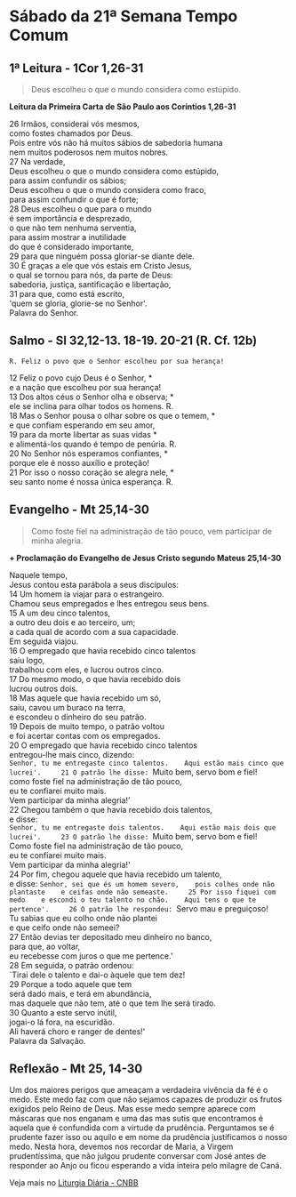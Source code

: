 # Sábado da 21ª Semana Tempo Comum

## 1ª Leitura - 1Cor 1,26-31

> Deus escolheu o que o mundo considera como estúpido.

**Leitura da Primeira Carta de São Paulo aos Coríntios 1,26-31**

26 Irmãos, considerai vós mesmos,   
 como fostes chamados por Deus.   
 Pois entre vós não há muitos sábios de sabedoria humana   
 nem muitos poderosos nem muitos nobres.   
27 Na verdade,   
 Deus escolheu o que o mundo considera como estúpido,   
 para assim confundir os sábios;   
 Deus escolheu o que o mundo considera como fraco,   
 para assim confundir o que é forte;   
28 Deus escolheu o que para o mundo   
 é sem importância e desprezado,   
 o que não tem nenhuma serventia,   
 para assim mostrar a inutilidade   
 do que é considerado importante,   
29 para que ninguém possa gloriar-se diante dele.   
30 É graças a ele que vós estais em Cristo Jesus,   
 o qual se tornou para nós, da parte de Deus:   
 sabedoria, justiça, santificação e libertação,   
31 para que, como está escrito,   
 'quem se gloria, glorie-se no Senhor'.   
 Palavra do Senhor.

## Salmo - Sl 32,12-13. 18-19. 20-21 (R. Cf. 12b)

`R. Feliz o povo que o Senhor escolheu por sua herança!`

12 Feliz o povo cujo Deus é o Senhor, *   
 e a nação que escolheu por sua herança!   
13 Dos altos céus o Senhor olha e observa; *   
 ele se inclina para olhar todos os homens. R.       
18 Mas o Senhor pousa o olhar sobre os que o temem, *   
 e que confiam esperando em seu amor,   
19 para da morte libertar as suas vidas *   
 e alimentá-los quando é tempo de penúria. R.       
20 No Senhor nós esperamos confiantes, *   
 porque ele é nosso auxílio e proteção!   
21 Por isso o nosso coração se alegra nele, *   
 seu santo nome é nossa única esperança. R.

## Evangelho - Mt 25,14-30

> Como foste fiel na administração de tão pouco, vem participar de minha alegria.

**+ Proclamação do Evangelho de Jesus Cristo segundo Mateus 25,14-30**

Naquele tempo,   
 Jesus contou esta parábola a seus discípulos:    
14 Um homem ia viajar para o estrangeiro.   
 Chamou seus empregados e lhes entregou seus bens.    
15 A um deu cinco talentos,   
 a outro deu dois e ao terceiro, um;   
 a cada qual de acordo com a sua capacidade.   
 Em seguida viajou.    
16 O empregado que havia recebido cinco talentos    
 saiu logo,   
 trabalhou com eles, e lucrou outros cinco.    
17 Do mesmo modo, o que havia recebido dois   
 lucrou outros dois.    
18 Mas aquele que havia recebido um só,   
 saiu, cavou um buraco na terra,   
 e escondeu o dinheiro do seu patrão.    
19 Depois de muito tempo, o patrão voltou   
 e foi acertar contas com os empregados.    
20 O empregado que havia recebido cinco talentos   
 entregou-lhe mais cinco, dizendo:   
 `Senhor, tu me entregaste cinco talentos.   
 Aqui estão mais cinco que lucrei'.    
21 O patrão lhe disse: `Muito bem, servo bom e fiel!   
 como foste fiel na administração de tão pouco,   
 eu te confiarei muito mais.   
 Vem participar da minha alegria!'    
22 Chegou também o que havia recebido dois talentos,   
 e disse:   
 `Senhor, tu me entregaste dois talentos.   
 Aqui estão mais dois que lucrei'.    
23 O patrão lhe disse: `Muito bem, servo bom e fiel!   
 Como foste fiel na administração de tão pouco,   
 eu te confiarei muito mais.   
 Vem participar da minha alegria!'    
24 Por fim, chegou aquele que havia recebido um talento,   
 e disse: `Senhor, sei que és um homem severo,   
 pois colhes onde não plantaste   
 e ceifas onde não semeaste.    
25 Por isso fiquei com medo   
 e escondi o teu talento no chão.   
 Aqui tens o que te pertence'.    
26 O patrão lhe respondeu: `Servo mau e preguiçoso!   
 Tu sabias que eu colho onde não plantei   
 e que ceifo onde não semeei?    
27 Então devias ter depositado meu dinheiro no banco,   
 para que, ao voltar,   
 eu recebesse com juros o que me pertence.'    
28 Em seguida, o patrão ordenou:   
 `Tirai dele o talento e dai-o àquele que tem dez!    
29 Porque a todo aquele que tem   
 será dado mais, e terá em abundância,   
 mas daquele que não tem, até o que tem lhe será tirado.    
30 Quanto a este servo inútil,   
 jogai-o lá fora, na escuridão.   
 Ali haverá choro e ranger de dentes!'   
 Palavra da Salvação.

## Reflexão - Mt 25, 14-30

Um dos maiores perigos que ameaçam a verdadeira vivência da fé é o medo. Este medo faz com que não sejamos capazes de produzir os frutos exigidos pelo Reino de Deus. Mas esse medo sempre aparece com máscaras que nos enganam e uma das mas sutis que encontramos é aquela que é confundida com a virtude da prudência. Perguntamos se é prudente fazer isso ou aquilo e em nome da prudência justificamos o nosso medo. Nesta hora, devemos nos recordar de Maria, a Virgem prudentíssima, que não julgou prudente conversar com José antes de responder ao Anjo ou ficou esperando a vida inteira pelo milagre de Caná.

Veja mais no [Liturgia Diária - CNBB](http://liturgiadiaria.cnbb.org.br/app/user/user/UserView.php?ano=2016&mes=8&dia=27)